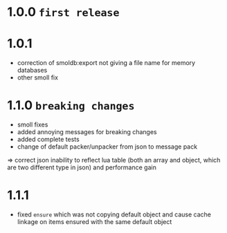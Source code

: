 # 1.0.0 `first release`

# 1.0.1
- correction of smoldb:export not giving a file name for memory databases
- other smoll fix

# 1.1.0 `breaking changes`
- smoll fixes
- added annoying messages for breaking changes
- added complete tests
- change of default packer/unpacker from json to message pack

=> correct json inability to reflect lua table (both an array and object, which are two different type in json) and performance gain

# 1.1.1
- fixed `ensure` which was not copying default object and cause cache linkage on items ensured with the same default object